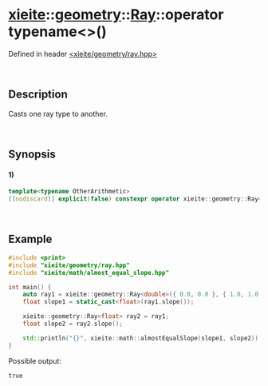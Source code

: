 # [xieite](../../../../../../xieite.md)\:\:[geometry](../../../../../../geometry.md)\:\:[Ray<Arithmetic>](../../../../ray.md)\:\:operator typename\<\>\(\)
Defined in header [<xieite/geometry/ray.hpp>](../../../../../../../include/xieite/geometry/ray.hpp)

&nbsp;

## Description
Casts one ray type to another.

&nbsp;

## Synopsis
#### 1)
```cpp
template<typename OtherArithmetic>
[[nodiscard]] explicit(false) constexpr operator xieite::geometry::Ray<OtherArithmetic>() const noexcept;
```

&nbsp;

## Example
```cpp
#include <print>
#include "xieite/geometry/ray.hpp"
#include "xieite/math/almost_equal_slope.hpp"

int main() {
    auto ray1 = xieite::geometry::Ray<double>({ 0.0, 0.0 }, { 1.0, 1.0 });
    float slope1 = static_cast<float>(ray1.slope());

    xieite::geometry::Ray<float> ray2 = ray1;
    float slope2 = ray2.slope();

    std::println("{}", xieite::math::almostEqualSlope(slope1, slope2));
}
```
Possible output:
```
true
```
